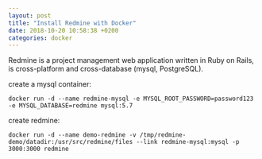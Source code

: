 ```yaml
---
layout: post
title: "Install Redmine with Docker"
date: 2018-10-20 10:58:38 +0200
categories: docker
---
```


Redmine is a project management web application written in Ruby on Rails, is cross-platform and cross-database (mysql, PostgreSQL).

create a mysql container:
```
docker run -d --name redmine-mysql -e MYSQL_ROOT_PASSWORD=password123 -e MYSQL_DATABASE=redmine mysql:5.7
```

create redmine:
```
docker run -d --name demo-redmine -v /tmp/redmine-demo/datadir:/usr/src/redmine/files --link redmine-mysql:mysql -p 3000:3000 redmine
```

